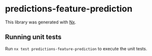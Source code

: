 # predictions-feature-prediction

This library was generated with [Nx](https://nx.dev).

## Running unit tests

Run `nx test predictions-feature-prediction` to execute the unit tests.
